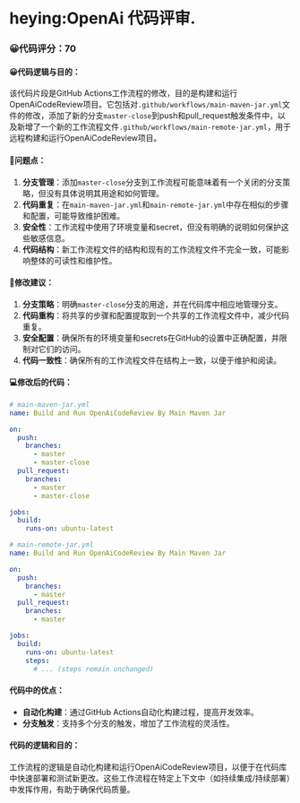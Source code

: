 # heying:OpenAi 代码评审.
### 😀代码评分：70
#### 😀代码逻辑与目的：
该代码片段是GitHub Actions工作流程的修改，目的是构建和运行OpenAiCodeReview项目。它包括对`.github/workflows/main-maven-jar.yml`文件的修改，添加了新的分支`master-close`到push和pull_request触发条件中，以及新增了一个新的工作流程文件`.github/workflows/main-remote-jar.yml`，用于远程构建和运行OpenAiCodeReview项目。

#### 🤔问题点：
1. **分支管理**：添加`master-close`分支到工作流程可能意味着有一个关闭的分支策略，但没有具体说明其用途和如何管理。
2. **代码重复**：在`main-maven-jar.yml`和`main-remote-jar.yml`中存在相似的步骤和配置，可能导致维护困难。
3. **安全性**：工作流程中使用了环境变量和secret，但没有明确的说明如何保护这些敏感信息。
4. **代码结构**：新工作流程文件的结构和现有的工作流程文件不完全一致，可能影响整体的可读性和维护性。

#### 🎯修改建议：
1. **分支策略**：明确`master-close`分支的用途，并在代码库中相应地管理分支。
2. **代码重构**：将共享的步骤和配置提取到一个共享的工作流程文件中，减少代码重复。
3. **安全配置**：确保所有的环境变量和secrets在GitHub的设置中正确配置，并限制对它们的访问。
4. **代码一致性**：确保所有的工作流程文件在结构上一致，以便于维护和阅读。

#### 💻修改后的代码：
```yaml
# main-maven-jar.yml
name: Build and Run OpenAiCodeReview By Main Maven Jar

on:
  push:
    branches:
      - master
      - master-close
  pull_request:
    branches:
      - master
      - master-close

jobs:
  build:
    runs-on: ubuntu-latest

# main-remote-jar.yml
name: Build and Run OpenAiCodeReview By Main Maven Jar

on:
  push:
    branches:
      - master
  pull_request:
    branches:
      - master

jobs:
  build:
    runs-on: ubuntu-latest
    steps:
      # ... (steps remain unchanged)
```

#### 代码中的优点：
- **自动化构建**：通过GitHub Actions自动化构建过程，提高开发效率。
- **分支触发**：支持多个分支的触发，增加了工作流程的灵活性。

#### 代码的逻辑和目的：
工作流程的逻辑是自动化构建和运行OpenAiCodeReview项目，以便于在代码库中快速部署和测试新更改。这些工作流程在特定上下文中（如持续集成/持续部署）中发挥作用，有助于确保代码质量。
